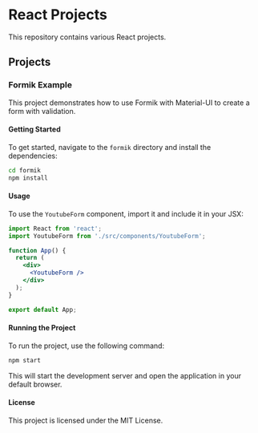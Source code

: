 # React Projects

This repository contains various React projects.

## Projects

### Formik Example

This project demonstrates how to use Formik with Material-UI to create a form with validation.

#### Getting Started

To get started, navigate to the `formik` directory and install the dependencies:

```bash
cd formik
npm install
```

#### Usage

To use the `YoutubeForm` component, import it and include it in your JSX:

```jsx
import React from 'react';
import YoutubeForm from './src/components/YoutubeForm';

function App() {
  return (
    <div>
      <YoutubeForm />
    </div>
  );
}

export default App;
```

#### Running the Project

To run the project, use the following command:

```bash
npm start
```

This will start the development server and open the application in your default browser.

#### License

This project is licensed under the MIT License.
